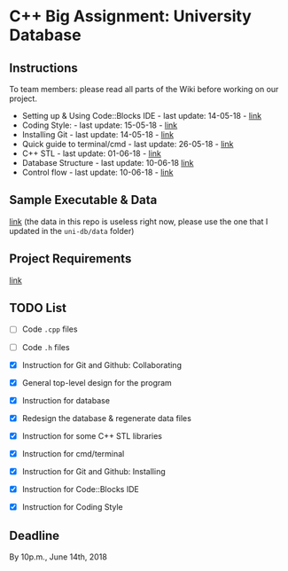 # C++ Big Assignment: University Database


## Instructions
To team members: please read all parts of the Wiki before working on our project.

* Setting up & Using Code::Blocks IDE - last update: 14-05-18 - [link](https://github.com/CS17-BlowFish/UniDB/wiki/Setting-up-&-Using-Code::Blocks-IDE)
* Coding Style: - last update: 15-05-18 - [link](https://github.com/CS17-BlowFish/UniDB/wiki/Coding-Style)
* Installing Git - last update: 14-05-18 - [link](https://github.com/CS17-BlowFish/UniDB/wiki/Installing-Git)
* Quick guide to terminal/cmd - last update: 26-05-18 - [link](https://github.com/CS17-BlowFish/UniDB/wiki/Quick-Guide-to-Windows-cmd-&-UNIX-Terminal)
* C++ STL - last update: 01-06-18 - [link](https://github.com/CS17-BlowFish/UniDB/wiki/Cpp-Standard-Template-Library)
* Database Structure - last update: 10-06-18 [link](https://github.com/CS17-BlowFish/UniDB/wiki/Database-Structure-&-Commands)
* Control flow - last update: 10-06-18 - [link](https://github.com/CS17-BlowFish/UniDB/wiki/Control-Flow)


## Sample Executable & Data
[link](https://github.com/CocVu/ktlt) (the data in this repo is useless right now, please use the one that I updated
in the `uni-db/data` folder)


## Project Requirements
[link](https://www.facebook.com/groups/1644914978938738/1646639988766237/)


## TODO List
- [ ] Code `.cpp` files
- [ ] Code `.h` files
- [x] Instruction for Git and Github: Collaborating
- [x] General top-level design for the program
- [x] Instruction for database
- [x] Redesign the database & regenerate data files
- [x] Instruction for some C++ STL libraries
- [x] Instruction for cmd/terminal
- [x] Instruction for Git and Github: Installing
- [x] Instruction for Code::Blocks IDE
- [x] Instruction for Coding Style


## Deadline
By 10p.m., June 14th, 2018
